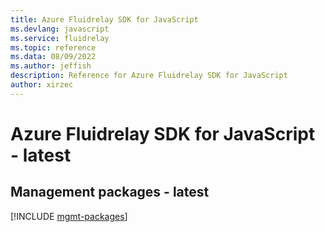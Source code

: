 ```yaml
---
title: Azure Fluidrelay SDK for JavaScript
ms.devlang: javascript
ms.service: fluidrelay
ms.topic: reference
ms.data: 08/09/2022
ms.author: jeffish
description: Reference for Azure Fluidrelay SDK for JavaScript
author: xirzec
---
```

# Azure Fluidrelay SDK for JavaScript - latest

## Management packages - latest
[!INCLUDE [mgmt-packages](fluidrelay-mgmt-index.md)]